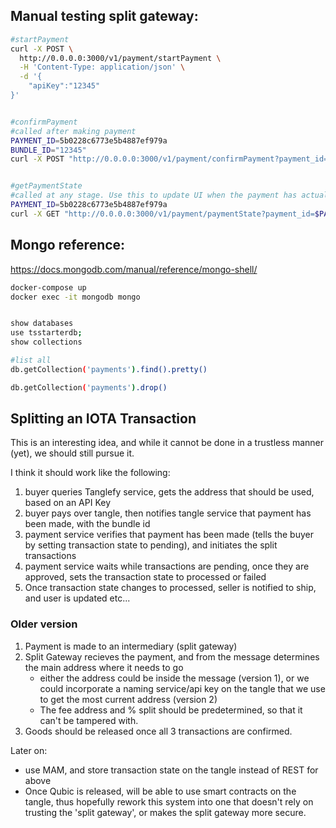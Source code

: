 


## Manual testing split gateway:


```bash
#startPayment
curl -X POST \
  http://0.0.0.0:3000/v1/payment/startPayment \
  -H 'Content-Type: application/json' \
  -d '{
	"apiKey":"12345"
}'


#confirmPayment
#called after making payment
PAYMENT_ID=5b0228c6773e5b4887ef979a
BUNDLE_ID="12345"
curl -X POST "http://0.0.0.0:3000/v1/payment/confirmPayment?payment_id=$PAYMENT_ID&bundle_id=$BUNDLE_ID"


#getPaymentState
#called at any stage. Use this to update UI when the payment has actually happened
PAYMENT_ID=5b0228c6773e5b4887ef979a
curl -X GET "http://0.0.0.0:3000/v1/payment/paymentState?payment_id=$PAYMENT_ID"

```




## Mongo reference:

https://docs.mongodb.com/manual/reference/mongo-shell/

```bash
docker-compose up
docker exec -it mongodb mongo


show databases
use tsstarterdb;
show collections

#list all
db.getCollection('payments').find().pretty()

db.getCollection('payments').drop()

```



## Splitting an IOTA Transaction

This is an interesting idea, and while it cannot be done in a trustless manner (yet), we should still pursue it.

I think it should work like the following:
1. buyer queries Tanglefy service, gets the address that should be used, based on an API Key
2. buyer pays over tangle, then notifies tangle service that payment has been made,
with the bundle id
3. payment service verifies that payment has been made (tells the buyer by setting transaction state to pending), and initiates the split transactions
4. payment service waits while transactions are pending, once they are approved, sets the transaction state to processed or failed
5. Once transaction state changes to processed, seller is notified to ship, and user is updated etc...


### Older version
1. Payment is made to an intermediary (split gateway)
2. Split Gateway recieves the payment, and from the message determines the main address where it needs to go
   - either the address could be inside the message (version 1), or we could incorporate a naming service/api key on the tangle that we use to get
     the most current address (version 2)
   - The fee address and % split should be predetermined, so that it can't be tampered with.
3. Goods should be released once all 3 transactions are confirmed.



Later on:

- use MAM, and store transaction state on the tangle instead of REST for above
-  Once Qubic is released, will be able to use smart contracts on the tangle, thus hopefully rework this system into one that doesn't rely on trusting the 'split gateway', or makes the split gateway more secure.







